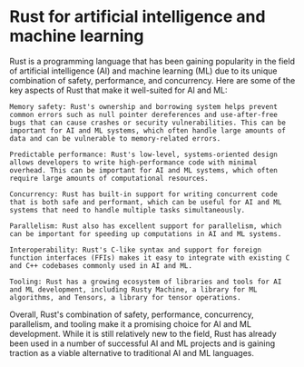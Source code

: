 # Rust for artificial intelligence and machine learning

Rust is a programming language that has been gaining popularity in the field of artificial intelligence (AI) and machine learning (ML) due to its unique combination of safety, performance, and concurrency. Here are some of the key aspects of Rust that make it well-suited for AI and ML:

    Memory safety: Rust's ownership and borrowing system helps prevent common errors such as null pointer dereferences and use-after-free bugs that can cause crashes or security vulnerabilities. This can be important for AI and ML systems, which often handle large amounts of data and can be vulnerable to memory-related errors.

    Predictable performance: Rust's low-level, systems-oriented design allows developers to write high-performance code with minimal overhead. This can be important for AI and ML systems, which often require large amounts of computational resources.

    Concurrency: Rust has built-in support for writing concurrent code that is both safe and performant, which can be useful for AI and ML systems that need to handle multiple tasks simultaneously.

    Parallelism: Rust also has excellent support for parallelism, which can be important for speeding up computations in AI and ML systems.

    Interoperability: Rust's C-like syntax and support for foreign function interfaces (FFIs) makes it easy to integrate with existing C and C++ codebases commonly used in AI and ML.

    Tooling: Rust has a growing ecosystem of libraries and tools for AI and ML development, including Rusty Machine, a library for ML algorithms, and Tensors, a library for tensor operations.

Overall, Rust's combination of safety, performance, concurrency, parallelism, and tooling make it a promising choice for AI and ML development. While it is still relatively new to the field, Rust has already been used in a number of successful AI and ML projects and is gaining traction as a viable alternative to traditional AI and ML languages.